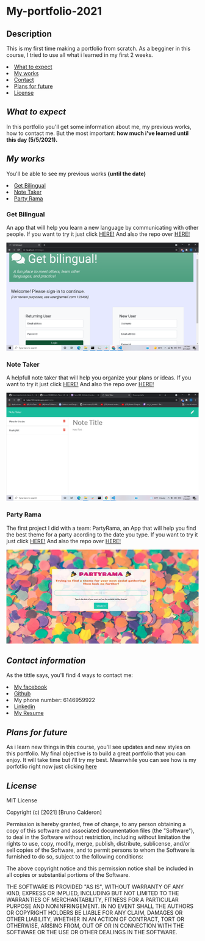 # My-portfolio-2021

## <h2>Description</h2>
<p> This is my first time making a portfolio from scratch. As a begginer in this course, I tried to use all what i learned in my first 2 weeks.
</p>
 <li>
            <a href="#expect">What to expect</a>
             </li>
            <li>
                <a href="#my-works">My works</a>
            </li>
             <li>
                 <a href="#contact">Contact</a>
             </li>
             <li>
                 <a href="#future">Plans for future</a>
             </li>
             <li>
                 <a href="#license">License</a>
             </li>

## <h2 id="expect"><i> What to expect</i></h2>
 
 <p> In this portfolio you'll get some information about me, my previous works, how to contact me. But the most important: <strong>how much i've learned until this day (5/5/2021).</strong></p>

## <h2 id="my-works"><i> My works</i></h2>
<p> You'll be able to see my previous works <b>(until the date)</b></p>
            <li><a href="#Bilingual">Get Bilingual</a>
             </li>
            <li>
                <a href="#Note">Note Taker</a>
            </li>
             <li>
                 <a href="#Party">Party Rama</a>
             </li>


<h3 id= "Bilingual">Get Bilingual</h3>
<p>An app that will help you learn a new language by communicating with other people. If you want to try it just click <a href="https://dry-river-69092.herokuapp.com/login">HERE!</a> And also the repo over <a href="https://github.com/bruno192000/project2">HERE!</a> </p>
<img src="./assets/images/Screenshot (16).png" alt="Failed to load picture"></a></p>


<h3 id= "Note">Note Taker</h3>
<p> A helpfull note taker that will help you organize your plans or ideas. If you want to try it just click <a href="https://notetaker02.herokuapp.com/">HERE!</a> 
And also the repo over <a href="https://github.com/bruno192000/Note-Taker-1.0">HERE!</a></p>
<img src="./assets/images/Screenshot (9).png" alt="Failed to load picture"></a></p>


<h3 id= "Party">Party Rama</h3>
<p> The first project I did with a team: PartyRama, an App that will help you find the best theme for a party acording to the date you type. If you want to try it just click <a href="https://bruno192000.github.io/Holiday/">HERE!</a> And also the repo over <a href="https://github.com/bruno192000/Holiday">HERE!</a></p>
<img src="./assets/images/partyrama scree.jpg" alt="Failed to load picture"></a></p>


## <h2 id="contact"><i>Contact information</i></h2>
<p> As the tittle says, you'll find 4 ways to contact me:</p>
    <li><a href="https://www.facebook.com/elrubiuhs" target="_blank">My facebook</a></li>
    <li><a href="https://github.com/bruno192000" target="_blank">Github</a></li>
    <li>My phone number: 6146959922</li>
    <li><a href="https://www.linkedin.com/in/bruno-calderon-espinoza-82366420a?trk=people-guest_people_search-card"target="_blank">Linkedin</a></li>
     <li><a href="./Resume Bruno Calderon (1).pdf" target="_blank">My Resume</a></li>

## <h2 id="future"><i>Plans for future</i></h2>
<p> As i learn new things in this course, you'll see updates and new styles on this portfolio. My final objective is to build a great portfolio that you can enjoy. It will take time but i'll try my best.
Meanwhile you can see how is my porfotlio right now just clicking <a href="https://bruno192000.github.io/portfolio-2021/" target="_blank">here</a></p>

## <h2 id="license"><i>License</i></h2>

<p>MIT License

Copyright (c) [2021] [Bruno Calderon]

Permission is hereby granted, free of charge, to any person obtaining a copy of this software and associated documentation files (the "Software"), to deal in the Software without restriction, including without limitation the rights to use, copy, modify, merge, publish, distribute, sublicense, and/or sell copies of the Software, and to permit persons to whom the Software is furnished to do so, subject to the following conditions:

The above copyright notice and this permission notice shall be included in all copies or substantial portions of the Software.

THE SOFTWARE IS PROVIDED "AS IS", WITHOUT WARRANTY OF ANY KIND, EXPRESS OR IMPLIED, INCLUDING BUT NOT LIMITED TO THE WARRANTIES OF MERCHANTABILITY, FITNESS FOR A PARTICULAR PURPOSE AND NONINFRINGEMENT. IN NO EVENT SHALL THE AUTHORS OR COPYRIGHT HOLDERS BE LIABLE FOR ANY CLAIM, DAMAGES OR OTHER LIABILITY, WHETHER IN AN ACTION OF CONTRACT, TORT OR OTHERWISE, ARISING FROM, OUT OF OR IN CONNECTION WITH THE SOFTWARE OR THE USE OR OTHER DEALINGS IN THE SOFTWARE.</p>

       